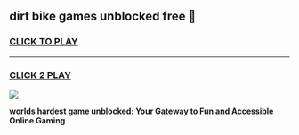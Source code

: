 
## dirt bike games unblocked free 👋
<h3>
<a href="https://premium.freeplayer.one?title=dirt_bike_games_unblocked_free&ref=13F">CLICK TO PLAY</a></h3>
<hr>

<h3>
<a href="https://premium.freeplayer.one?title=dirt_bike_games_unblocked_free&ref=13F">CLICK 2 PLAY</a>
  
</h3>

<a href="https://premium.freeplayer.one?title=dirt_bike_games_unblocked_free&ref=12F/"><img src="https://clearcache.store/games.png"></a>


**worlds hardest game unblocked: Your Gateway to Fun and Accessible Online Gaming**
